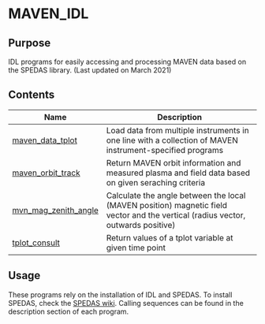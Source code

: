 # MAVEN_IDL
## Purpose
IDL programs for easily accessing and processing MAVEN data based on the SPEDAS library. (Last updated on March 2021)
## Contents
| Name                 | Description |
|----------------------|-------------|
| [maven_data_tplot](https://github.com/StellarPlasma/MAVEN_IDL/blob/main/maven_data_tplot.pro)     |Load data from multiple instruments in one line with a collection of MAVEN instrument-specified programs|
| [maven_orbit_track](https://github.com/StellarPlasma/MAVEN_IDL/blob/main/maven_orbit_track.pro)    |Return MAVEN orbit information and measured plasma and field data based on given seraching criteria     |
| [mvn_mag_zenith_angle](https://github.com/StellarPlasma/MAVEN_IDL/blob/main/mvn_mag_zenith_angle.pro) |Calculate the angle between the local (MAVEN position) magnetic field vector and the vertical (radius vector, outwards positive)|
| [tplot_consult](https://github.com/StellarPlasma/MAVEN_IDL/blob/main/tplot_consult.pro)        |Return values of a tplot variable at given time point |
## Usage
These programs rely on the installation of IDL and SPEDAS. To install SPEDAS, check the [SPEDAS wiki](http://spedas.org/wiki/index.php?title=Main_Page). Calling sequences can be found in the description section of each program. 

